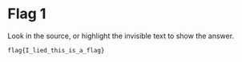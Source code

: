 Flag 1
======

Look in the source, or highlight the invisible text to show the answer.

```
flag{I_lied_this_is_a_flag}
```
